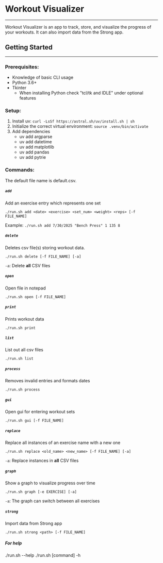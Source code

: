 # Workout Visualizer
--- 
Workout Visualizer is an app to track, store, and visualize the progress of your workouts. It can also import data from the Strong app.

## Getting Started
---
### Prerequisites:
- Knowledge of basic CLI usage
- Python 3.6+
- Tkinter
	 - When installing Python check "tcl/tk and IDLE" under optional features

### Setup:
1. Install uv: `curl -LsSf https://astral.sh/uv/install.sh | sh`
2. Initialize the correct virtual environment: `source .venv/bin/activate`
3. Add dependencies
	- uv add argparse
	- uv add datetime
	- uv add matplotlib
	- uv add pandas
	- uv add pytrie

### Commands:
The default file name is default.csv.

##### `add`
Add an exercise entry which represents one set

`./run.sh add <date> <exercise> <set_num> <weight> <reps> [-f FILE_NAME]`

Example:
`./run.sh add 7/30/2025 "Bench Press" 1 135 8`

##### `delete`
Deletes csv file(s) storing workout data.

`./run.sh delete [-f FILE_NAME] [-a]`

`-a`: Delete **all** CSV files

##### `open`
Open file in notepad

`./run.sh open [-f FILE_NAME]`

##### `print`
Prints workout data

`./run.sh print`

##### `list`
List out all csv files

`./run.sh list`

##### `process`
Removes invalid entries and formats dates

`./run.sh process`

##### `gui`
Open gui for entering workout sets

`./run.sh gui [-f FILE_NAME]`

##### `replace`
Replace all instances of an exercise name with a new one

`./run.sh replace <old_name> <new_name> [-f FILE_NAME] [-a]`

`-a`: Replace instances in **all** CSV files

##### `graph`
Show a graph to visualize progress over time

`./run.sh graph [-e EXERCISE] [-a]`

`-a`: The graph can switch between all exercises

##### `strong`
 Import data from Strong app

`./run.sh strong <path> [-f FILE_NAME]`


##### For help
./run.sh --help
./run.sh [command] -h